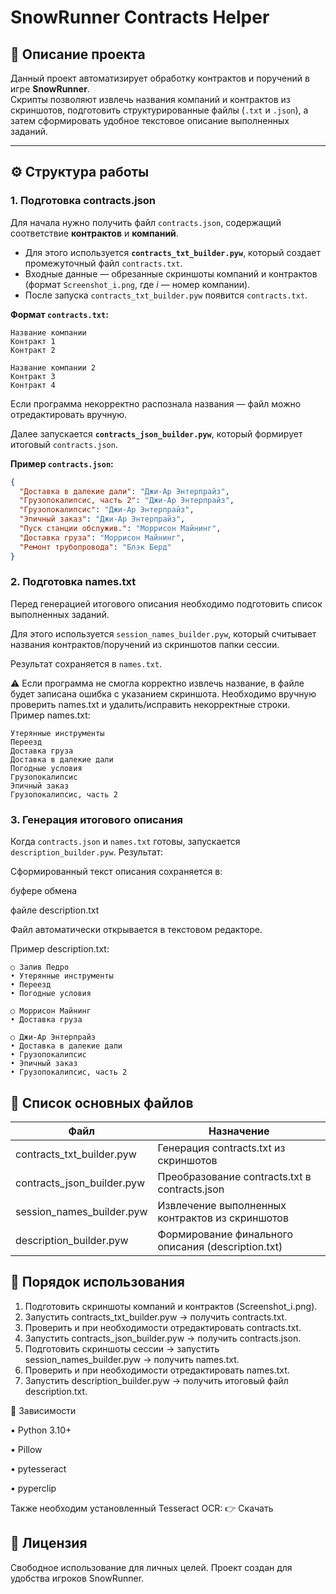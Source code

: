 # SnowRunner Contracts Helper

## 📌 Описание проекта

Данный проект автоматизирует обработку контрактов и поручений в игре **SnowRunner**.  
Скрипты позволяют извлечь названия компаний и контрактов из скриншотов, подготовить структурированные файлы (`.txt` и `.json`), а затем сформировать удобное текстовое описание выполненных заданий.

---

## ⚙️ Структура работы

### 1. Подготовка contracts.json

Для начала нужно получить файл `contracts.json`, содержащий соответствие **контрактов** и **компаний**.

- Для этого используется **`contracts_txt_builder.pyw`**, который создает промежуточный файл `contracts.txt`.
- Входные данные — обрезанные скриншоты компаний и контрактов (формат `Screenshot_i.png`, где _i_ — номер компании).
- После запуска `contracts_txt_builder.pyw` появится `contracts.txt`.

**Формат `contracts.txt`:**

```
Название компании
Контракт 1
Контракт 2

Название компании 2
Контракт 3
Контракт 4
```

Если программа некорректно распознала названия — файл можно отредактировать вручную.

Далее запускается **`contracts_json_builder.pyw`**, который формирует итоговый `contracts.json`.

**Пример `contracts.json`:**

```json
{
  "Доставка в далекие дали": "Джи-Ар Энтерпрайз",
  "Грузопокалипсис, часть 2": "Джи-Ар Энтерпрайз",
  "Грузопокалипсис": "Джи-Ар Энтерпрайз",
  "Эпичный заказ": "Джи-Ар Энтерпрайз",
  "Пуск станции обслужив.": "Моррисон Майнинг",
  "Доставка груза": "Моррисон Майнинг",
  "Ремонт трубопровода": "Блэк Берд"
}
```

### 2. Подготовка names.txt

Перед генерацией итогового описания необходимо подготовить список выполненных заданий.

Для этого используется `session_names_builder.pyw`, который считывает названия контрактов/поручений из скриншотов папки сессии.

Результат сохраняется в `names.txt`.

⚠️ Если программа не смогла корректно извлечь название, в файле будет записана ошибка с указанием скриншота.
Необходимо вручную проверить names.txt и удалить/исправить некорректные строки.
Пример names.txt:

```
Утерянные инструменты
Переезд
Доставка груза
Доставка в далекие дали
Погодные условия
Грузопокалипсис
Эпичный заказ
Грузопокалипсис, часть 2
```

### 3. Генерация итогового описания

Когда `contracts.json` и `names.txt` готовы, запускается `description_builder.pyw`.
Результат:

Сформированный текст описания сохраняется в:

буфере обмена

файле description.txt

Файл автоматически открывается в текстовом редакторе.

Пример description.txt:

```
○ Залив Педро
• Утерянные инструменты
• Переезд
• Погодные условия

○ Моррисон Майнинг
• Доставка груза

○ Джи-Ар Энтерпрайз
• Доставка в далекие дали
• Грузопокалипсис
• Эпичный заказ
• Грузопокалипсис, часть 2
```

## 📂 Список основных файлов

| Файл                       | Назначение                                         |
| -------------------------- | -------------------------------------------------- |
| contracts_txt_builder.pyw  | Генерация contracts.txt из скриншотов              |
| contracts_json_builder.pyw | Преобразование contracts.txt в contracts.json      |
| session_names_builder.pyw  | Извлечение выполненных контрактов из скриншотов    |
| description_builder.pyw    | Формирование финального описания (description.txt) |

## 🚀 Порядок использования

1. Подготовить скриншоты компаний и контрактов (Screenshot_i.png).
2. Запустить contracts_txt_builder.pyw → получить contracts.txt.
3. Проверить и при необходимости отредактировать contracts.txt.
4. Запустить contracts_json_builder.pyw → получить contracts.json.
5. Подготовить скриншоты сессии → запустить session_names_builder.pyw → получить names.txt.
6. Проверить и при необходимости отредактировать names.txt.
7. Запустить description_builder.pyw → получить итоговый файл description.txt.

🔨 Зависимости

• Python 3.10+

• Pillow

• pytesseract

• pyperclip

Также необходим установленный Tesseract OCR:
👉 Скачать

## 📑 Лицензия

Свободное использование для личных целей.
Проект создан для удобства игроков SnowRunner.
